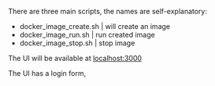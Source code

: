 There are three main scripts, the names are self-explanatory:
- docker_image_create.sh    | will create an image
- docker_image_run.sh       | run created image
- docker_image_stop.sh      | stop image

The UI will be available at [localhost:3000](localhost:3000)

The UI has a login form,